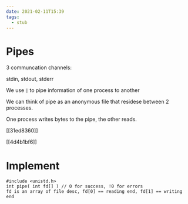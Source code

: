 ```yaml
---
date: 2021-02-11T15:39
tags: 
  - stub
---
```


# Pipes

3 communcation channels:

stdin, stdout, stderr

We use `|` to pipe information of one process to another

We can think of pipe as an anonymous file that residese between 2 processes.

One process writes bytes to the pipe, the other reads.

[[31ed8360]]

[[4d4b1bf6]]

# Implement

```
#include <unistd.h>
int pipe( int fd[] ) // 0 for success, !0 for errors
fd is an array of file desc, fd[0] == reading end, fd[1] == writing end
```
